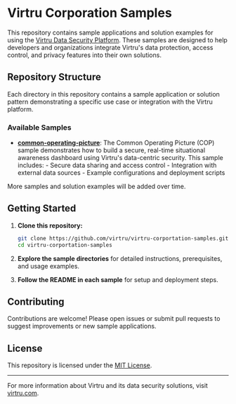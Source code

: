 
# Virtru Corporation Samples

This repository contains sample applications and solution examples for using the [Virtru Data Security Platform](https://www.virtru.com/data-security-platform). These samples are designed to help developers and organizations integrate Virtru's data protection, access control, and privacy features into their own solutions.

## Repository Structure

Each directory in this repository contains a sample application or solution pattern demonstrating a specific use case or integration with the Virtru platform.

### Available Samples

- **[common-operating-picture](./common-operating-picture/)**: The Common Operating Picture (COP) sample demonstrates how to build a secure, real-time situational awareness dashboard using Virtru's data-centric security. This sample includes:
      - Secure data sharing and access control
      - Integration with external data sources
      - Example configurations and deployment scripts

More samples and solution examples will be added over time.

## Getting Started

1. **Clone this repository:**

      ```sh
      git clone https://github.com/virtru/virtru-corportation-samples.git
      cd virtru-corportation-samples
      ```

2. **Explore the sample directories** for detailed instructions, prerequisites, and usage examples.
3. **Follow the README in each sample** for setup and deployment steps.

## Contributing

Contributions are welcome! Please open issues or submit pull requests to suggest improvements or new sample applications.

## License

This repository is licensed under the [MIT License](./LICENSE).

---

For more information about Virtru and its data security solutions, visit [virtru.com](https://www.virtru.com/).
